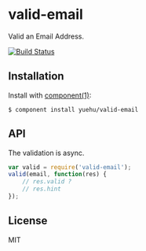 
# valid-email

Valid an Email Address.

[![Build Status](https://travis-ci.org/yuehu/valid-email.png?branch=master)](https://travis-ci.org/yuehu/valid-email)

## Installation

Install with [component(1)](http://component.io):

    $ component install yuehu/valid-email

## API

The validation is async.

```js
var valid = require('valid-email');
valid(email, function(res) {
    // res.valid ?
    // res.hint
});
```

## License

MIT
